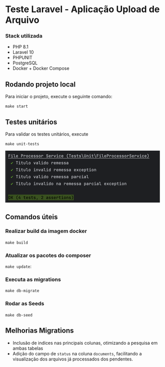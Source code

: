 

# Teste Laravel - Aplicação Upload de Arquivo

### Stack utilizada
- PHP 8.1
- Laravel 10
- PHPUNIT
- PostgreSQL
- Docker + Docker Compose

## Rodando projeto local

Para iniciar o projeto, execute o seguinte comando:

```
make start
```

## Testes unitários

Para validar os testes unitários, execute
```
make unit-tests
```
![img.png](img.png)

## Comandos úteis

### Realizar build da imagem docker
```make build``` 
### Atualizar os pacotes do composer
`make update`:

### Executa as migrations
`make db-migrate`

### Rodar as Seeds
`make db-seed`


## Melhorias Migrations
- Inclusão de indices nas principais colunas, otimizando a pesquisa em ambas tabelas
- Adição do campo de `status` na coluna `documents`, facilitando a visualização dos arquivos já processados dos pendentes.
